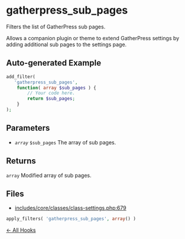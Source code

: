 # gatherpress_sub_pages


Filters the list of GatherPress sub pages.

Allows a companion plugin or theme to extend GatherPress settings
by adding additional sub pages to the settings page.

## Auto-generated Example

```php
add_filter(
   'gatherpress_sub_pages',
    function( array $sub_pages ) {
        // Your code here.
        return $sub_pages;
    }
);
```

## Parameters

- *`array`* `$sub_pages` The array of sub pages.

## Returns

`array` Modified array of sub pages.

## Files

- [includes/core/classes/class-settings.php:679](https://github.com/GatherPress/gatherpress/blob/develop/includes/core/classes/class-settings.php#L679)
```php
apply_filters( 'gatherpress_sub_pages', array() )
```



[← All Hooks](Hooks)
